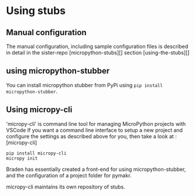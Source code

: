 # Using stubs
## Manual configuration

The manual configuration, including sample configuration files is described in detail in the sister-repo [micropython-stubs][] section [using-the-stubs][]

## using micropython-stubber 

You can install micropython stubber from PyPi using `pip install micropython-stubber`.

## Using micropy-cli

'micropy-cli' is  command line tool for managing MicroPython projects with VSCode
If you want a command line interface to setup a new project and configure the settings as described above for you, then take a look at : [micropy-cli]  

``` 
pip install micropy-cli
micropy init
```

Braden has essentially created a front-end for using micropython-stubber, and the configuration of a project folder for pymakr. 

micropy-cli  maintains its own repository of stubs. 
